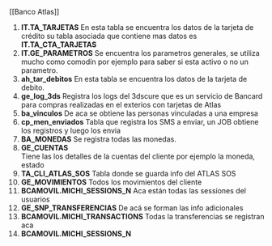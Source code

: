[[Banco Atlas]]

1. **IT.TA_TARJETAS**
	En esta tabla se encuentra los datos de la tarjeta de crédito su tabla asociada que contiene mas datos es **IT.TA_CTA_TARJETAS**
2. **IT.GE_PARAMETROS**	
	Se encuentra los parametros generales, se utiliza mucho como comodín por ejemplo  para saber si esta activo o no un parametro.
3. **ah_tar_debitos**
	En esta tabla se encuentra los datos de la tarjeta de debito.
4. **ge_log_3ds**
	Registra los logs del 3dscure que es un servicio de Bancard para compras realizadas en el exterios con tarjetas de Atlas
5. **ba_vinculos**
	De aca se obtiene las personas vinculadas a una empresa
6.	**cp_men_enviados**
    Tabla que registra los SMS a enviar, un JOB obtiene los registros y luego los envia
7. **BA_MONEDAS**
    Se registra todas las monedas.
8. **GE_CUENTAS**	
    Tiene las los detalles de la cuentas del cliente por ejemplo la moneda, estado
9. **TA_CLI_ATLAS_SOS** 
    Tabla donde se guarda info del ATLAS SOS
10. **GE_MOVIMIENTOS**
	Todos los movimientos del cliente
11. **BCAMOVIL.MICHI_SESSIONS_N**
	Aca están todas las sessiones del usuarios
12. **GE_SNP_TRANSFERENCIAS**
    De acá se forman las info adicionales
13. **BCAMOVIL.MICHI_TRANSACTIONS**
    Todas la transferencias se registran aca
14.  **BCAMOVIL.MICHI_SESSIONS_N**

